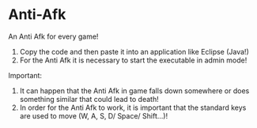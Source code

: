 # Anti-Afk
An Anti Afk for every game!

1. Copy the code and then paste it into an application like Eclipse (Java!)
2. For the Anti Afk it is necessary to start the executable in admin mode!

Important:
1. It can happen that the Anti Afk in game falls down somewhere or does something similar that could lead to death!
2. In order for the Anti Afk to work, it is important that the standard keys are used to move (W, A, S, D/ Space/ Shift...)! 
